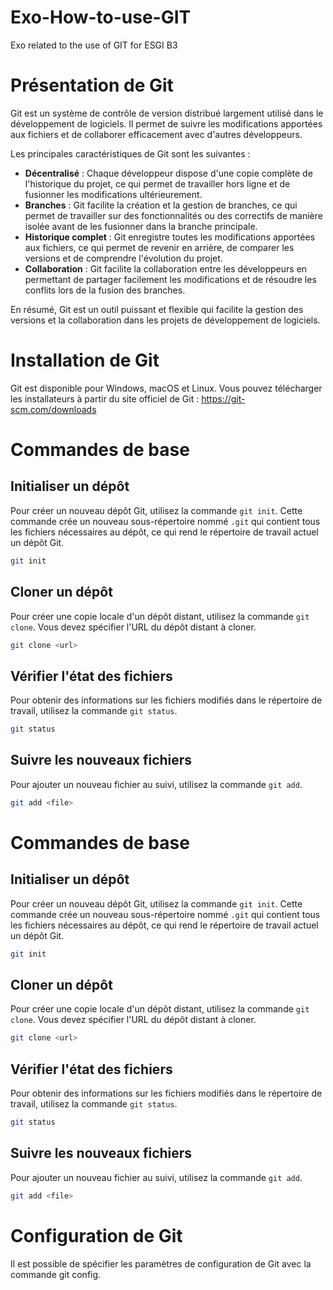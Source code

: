 # Exo-How-to-use-GIT
Exo related to the use of GIT for ESGI B3

# Présentation de Git

Git est un système de contrôle de version distribué largement utilisé dans le développement de logiciels. Il permet de suivre les modifications apportées aux fichiers et de collaborer efficacement avec d'autres développeurs.

Les principales caractéristiques de Git sont les suivantes :

- **Décentralisé** : Chaque développeur dispose d'une copie complète de l'historique du projet, ce qui permet de travailler hors ligne et de fusionner les modifications ultérieurement.
- **Branches** : Git facilite la création et la gestion de branches, ce qui permet de travailler sur des fonctionnalités ou des correctifs de manière isolée avant de les fusionner dans la branche principale.
- **Historique complet** : Git enregistre toutes les modifications apportées aux fichiers, ce qui permet de revenir en arrière, de comparer les versions et de comprendre l'évolution du projet.
- **Collaboration** : Git facilite la collaboration entre les développeurs en permettant de partager facilement les modifications et de résoudre les conflits lors de la fusion des branches.

En résumé, Git est un outil puissant et flexible qui facilite la gestion des versions et la collaboration dans les projets de développement de logiciels.

# Installation de Git

Git est disponible pour Windows, macOS et Linux. Vous pouvez télécharger les installateurs à partir du site officiel de Git : https://git-scm.com/downloads

# Commandes de base

## Initialiser un dépôt

Pour créer un nouveau dépôt Git, utilisez la commande `git init`. Cette commande crée un nouveau sous-répertoire nommé `.git` qui contient tous les fichiers nécessaires au dépôt, ce qui rend le répertoire de travail actuel un dépôt Git.

```bash
git init
```

## Cloner un dépôt

Pour créer une copie locale d'un dépôt distant, utilisez la commande `git clone`. Vous devez spécifier l'URL du dépôt distant à cloner.

```bash
git clone <url>
```

## Vérifier l'état des fichiers

Pour obtenir des informations sur les fichiers modifiés dans le répertoire de travail, utilisez la commande `git status`.

```bash
git status
```

## Suivre les nouveaux fichiers

Pour ajouter un nouveau fichier au suivi, utilisez la commande `git add`.

```bash
git add <file>
```

# Commandes de base

## Initialiser un dépôt

Pour créer un nouveau dépôt Git, utilisez la commande `git init`. Cette commande crée un nouveau sous-répertoire nommé `.git` qui contient tous les fichiers nécessaires au dépôt, ce qui rend le répertoire de travail actuel un dépôt Git.

```bash
git init
```

## Cloner un dépôt

Pour créer une copie locale d'un dépôt distant, utilisez la commande `git clone`. Vous devez spécifier l'URL du dépôt distant à cloner.

```bash
git clone <url>
```

## Vérifier l'état des fichiers

Pour obtenir des informations sur les fichiers modifiés dans le répertoire de travail, utilisez la commande `git status`.

```bash
git status
```

## Suivre les nouveaux fichiers

Pour ajouter un nouveau fichier au suivi, utilisez la commande `git add`.

```bash
git add <file>
```

# Configuration de Git

Il est possible de spécifier les paramètres de configuration de Git avec la commande git config.